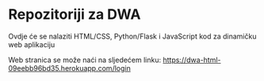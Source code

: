 # Repozitoriji za DWA

Ovdje će se nalaziti HTML/CSS, Python/Flask i JavaScript kod za dinamičku web aplikaciju

Web stranica se može naći na sljedećem linku: https://dwa-html-09eebb96bd35.herokuapp.com/login